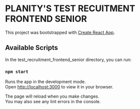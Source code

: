# PLANITY'S TEST RECUITMENT FRONTEND SENIOR

This project was bootstrapped with [Create React App](https://github.com/facebook/create-react-app).

## Available Scripts

In the test_recruitment_frontend_senior directory, you can run:

### `npm start`

Runs the app in the development mode.\
Open [http://localhost:3000](http://localhost:3000) to view it in your browser.

The page will reload when you make changes.\
You may also see any lint errors in the console.
